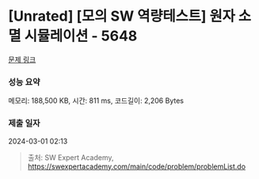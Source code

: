 # [Unrated] [모의 SW 역량테스트] 원자 소멸 시뮬레이션 - 5648 

[문제 링크](https://swexpertacademy.com/main/code/problem/problemDetail.do?contestProbId=AWXRFInKex8DFAUo) 

### 성능 요약

메모리: 188,500 KB, 시간: 811 ms, 코드길이: 2,206 Bytes

### 제출 일자

2024-03-01 02:13



> 출처: SW Expert Academy, https://swexpertacademy.com/main/code/problem/problemList.do